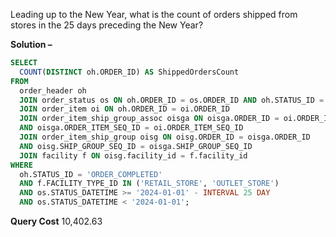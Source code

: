 Leading up to the New Year, what is the count of orders shipped from stores in the 25 days preceding the New Year?

**Solution –**
```sql
SELECT 
  COUNT(DISTINCT oh.ORDER_ID) AS ShippedOrdersCount 
FROM 
  order_header oh 
  JOIN order_status os ON oh.ORDER_ID = os.ORDER_ID AND oh.STATUS_ID = os.STATUS_ID
  JOIN order_item oi ON oh.ORDER_ID = oi.ORDER_ID 
  JOIN order_item_ship_group_assoc oisga ON oisga.ORDER_ID = oi.ORDER_ID 
  AND oisga.ORDER_ITEM_SEQ_ID = oi.ORDER_ITEM_SEQ_ID 
  JOIN order_item_ship_group oisg ON oisg.ORDER_ID = oisga.ORDER_ID 
  AND oisg.SHIP_GROUP_SEQ_ID = oisga.SHIP_GROUP_SEQ_ID 
  JOIN facility f ON oisg.facility_id = f.facility_id 
WHERE 
  oh.STATUS_ID = 'ORDER_COMPLETED' 
  AND f.FACILITY_TYPE_ID IN ('RETAIL_STORE', 'OUTLET_STORE') 
  AND os.STATUS_DATETIME >= '2024-01-01' - INTERVAL 25 DAY 
  AND os.STATUS_DATETIME < '2024-01-01';
```

**Query Cost**
10,402.63
